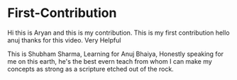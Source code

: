 # First-Contribution
Hi this is Aryan and this is my contribution.
This is my first contribution
hello anuj thanks for this video. Very Helpful

This is Shubham Sharma, Learning for Anuj Bhaiya, Honestly speaking for 
me on this earth, he's the best evern teach from whom I can make my concepts
as strong as a scripture etched out of the rock.
